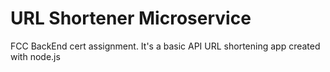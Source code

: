 # URL Shortener Microservice
FCC BackEnd cert assignment. It's a basic API URL shortening app created with node.js
